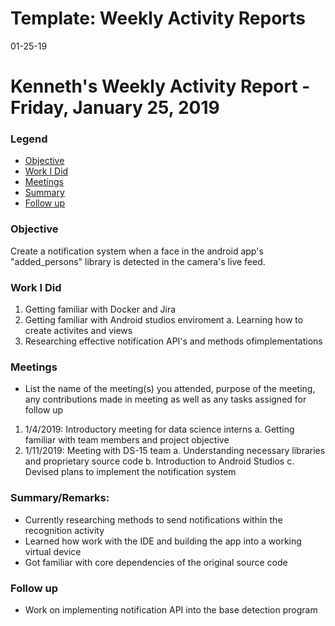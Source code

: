# Template: Weekly Activity Reports
01-25-19
# Kenneth's Weekly Activity Report - Friday, January 25, 2019
### Legend
 - [Objective](#objective)
 - [Work I Did](#work-i-did)
 - [Meetings](#meetings)
 - [Summary](#summary)
 - [Follow up](#follow-up)

### Objective

Create a notification system when a face in the android app's "added_persons" library is detected in the camera's live feed. 

### Work I Did

1. Getting familiar with Docker and Jira
2. Getting familiar with Android studios enviroment 
  a. Learning how to create activites and views
3. Researching effective notification API's and methods ofimplementations


### Meetings
  - List the name of the meeting(s) you attended, purpose of the meeting, any contributions made in meeting as well as any tasks assigned for follow up
1. 1/4/2019: Introductory meeting for data science interns
  a. Getting familiar with team members and project objective 
2. 1/11/2019: Meeting with DS-15 team 
  a. Understanding necessary libraries and proprietary source code
  b. Introduction to Android Studios
  c. Devised plans to implement the notification system  

### Summary/Remarks:

- Currently researching methods to send notifications within the recognition activity 
- Learned how work with the IDE and building the app into a working virtual device
- Got familiar with core dependencies of the original source code


### Follow up

-  Work on implementing notification API into the base detection program


